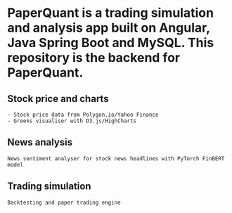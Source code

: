 # PaperQuant is a trading simulation and analysis app built on Angular, Java Spring Boot and MySQL. This repository is the backend for PaperQuant.


## Stock price and charts
    - Stock price data from Polygon.io/Yahoo Finance
    - Greeks visualiser with D3.js/HighCharts
    


## News analysis
    News sentiment analyser for stock news headlines with PyTorch FinBERT model


## Trading simulation
    Backtesting and paper trading engine 